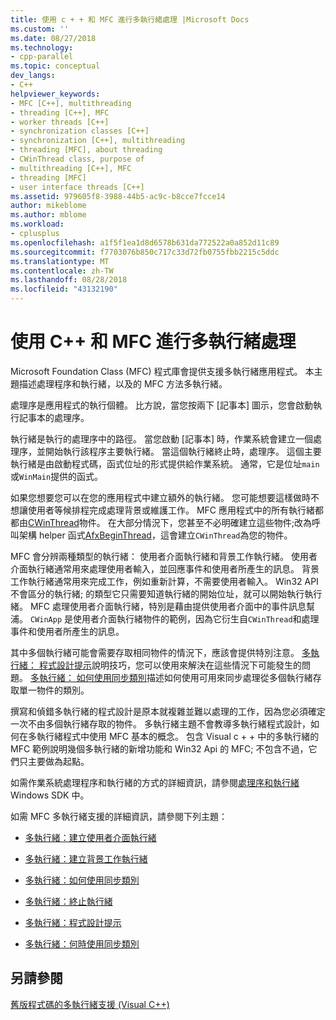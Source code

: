 ```yaml
---
title: 使用 c + + 和 MFC 進行多執行緒處理 |Microsoft Docs
ms.custom: ''
ms.date: 08/27/2018
ms.technology:
- cpp-parallel
ms.topic: conceptual
dev_langs:
- C++
helpviewer_keywords:
- MFC [C++], multithreading
- threading [C++], MFC
- worker threads [C++]
- synchronization classes [C++]
- synchronization [C++], multithreading
- threading [MFC], about threading
- CWinThread class, purpose of
- multithreading [C++], MFC
- threading [MFC]
- user interface threads [C++]
ms.assetid: 979605f8-3988-44b5-ac9c-b8cce7fcce14
author: mikeblome
ms.author: mblome
ms.workload:
- cplusplus
ms.openlocfilehash: a1f5f1ea1d8d6578b631da772522a0a852d11c89
ms.sourcegitcommit: f7703076b850c717c33d72fb0755fbb2215c5ddc
ms.translationtype: MT
ms.contentlocale: zh-TW
ms.lasthandoff: 08/28/2018
ms.locfileid: "43132190"
---
```

# <a name="multithreading-with-c-and-mfc"></a>使用 C++ 和 MFC 進行多執行緒處理
Microsoft Foundation Class (MFC) 程式庫會提供支援多執行緒應用程式。 本主題描述處理程序和執行緒，以及的 MFC 方法多執行緒。  
  
處理序是應用程式的執行個體。 比方說，當您按兩下 [記事本] 圖示，您會啟動執行記事本的處理序。  
  
執行緒是執行的處理序中的路徑。 當您啟動 [記事本] 時，作業系統會建立一個處理序，並開始執行該程序主要執行緒。 當這個執行緒終止時，處理序。 這個主要執行緒是由啟動程式碼，函式位址的形式提供給作業系統。 通常，它是位址`main`或`WinMain`提供的函式。  
  
如果您想要您可以在您的應用程式中建立額外的執行緒。 您可能想要這樣做時不想讓使用者等候排程完成處理背景或維護工作。 MFC 應用程式中的所有執行緒都都由[CWinThread](../mfc/reference/cwinthread-class.md)物件。 在大部分情況下，您甚至不必明確建立這些物件;改為呼叫架構 helper 函式[AfxBeginThread](../mfc/reference/application-information-and-management.md#afxbeginthread)，這會建立`CWinThread`為您的物件。  
  
MFC 會分辨兩種類型的執行緒： 使用者介面執行緒和背景工作執行緒。 使用者介面執行緒通常用來處理使用者輸入，並回應事件和使用者所產生的訊息。 背景工作執行緒通常用來完成工作，例如重新計算，不需要使用者輸入。 Win32 API 不會區分的執行緒; 的類型它只需要知道執行緒的開始位址，就可以開始執行執行緒。 MFC 處理使用者介面執行緒，特別是藉由提供使用者介面中的事件訊息幫浦。 `CWinApp` 是使用者介面執行緒物件的範例，因為它衍生自`CWinThread`和處理事件和使用者所產生的訊息。  
  
其中多個執行緒可能會需要存取相同物件的情況下，應該會提供特別注意。 [多執行緒： 程式設計提示](multithreading-programming-tips.md)說明技巧，您可以使用來解決在這些情況下可能發生的問題。 [多執行緒： 如何使用同步類別](multithreading-how-to-use-the-synchronization-classes.md)描述如何使用可用來同步處理從多個執行緒存取單一物件的類別。  
  
撰寫和偵錯多執行緒的程式設計是原本就複雜並難以處理的工作，因為您必須確定一次不由多個執行緒存取的物件。 多執行緒主題不會教導多執行緒程式設計，如何在多執行緒程式中使用 MFC 基本的概念。 包含 Visual c + + 中的多執行緒的 MFC 範例說明幾個多執行緒的新增功能和 Win32 Api 的 MFC; 不包含不過，它們只主要做為起點。  
  
如需作業系統處理程序和執行緒的方式的詳細資訊，請參閱[處理序和執行緒](/windows/desktop/ProcThread/processes-and-threads)Windows SDK 中。  
  
如需 MFC 多執行緒支援的詳細資訊，請參閱下列主題：  
  
- [多執行緒：建立使用者介面執行緒](multithreading-creating-user-interface-threads.md)  
  
- [多執行緒：建立背景工作執行緒](multithreading-creating-worker-threads.md)  
  
- [多執行緒：如何使用同步類別](multithreading-how-to-use-the-synchronization-classes.md)  
  
- [多執行緒：終止執行緒](multithreading-terminating-threads.md)  
  
- [多執行緒：程式設計提示](multithreading-programming-tips.md)  
  
- [多執行緒：何時使用同步類別](multithreading-when-to-use-the-synchronization-classes.md)  
  
## <a name="see-also"></a>另請參閱  
 
[舊版程式碼的多執行緒支援 (Visual C++)](multithreading-support-for-older-code-visual-cpp.md)